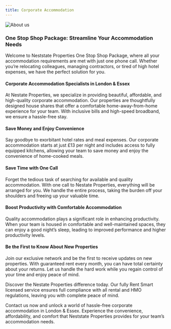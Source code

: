 ```yaml
---
title: Corporate Accommodation
---
```


![About us](/assets/img/corporate.png)

### One Stop Shop Package: Streamline Your Accommodation Needs

Welcome to Neststate Properties One Stop Shop Package, where all your accommodation requirements are met with just one phone call. Whether you’re relocating colleagues, managing contractors, or tired of high hotel expenses, we have the perfect solution for you.

#### Corporate Accommodation Specialists in London & Essex

At Nestate Properties, we specialize in providing beautiful, affordable, and high-quality corporate accommodation. Our properties are thoughtfully designed house shares that offer a comfortable home-away-from-home experience for your team. With inclusive bills and high-speed broadband, we ensure a hassle-free stay.

#### Save Money and Enjoy Convenience

Say goodbye to exorbitant hotel rates and meal expenses. Our corporate accommodation starts at just £13 per night and includes access to fully equipped kitchens, allowing your team to save money and enjoy the convenience of home-cooked meals.

#### Save Time with One Call

Forget the tedious task of searching for available and quality accommodation. With one call to Nestate Properties, everything will be arranged for you. We handle the entire process, taking the burden off your shoulders and freeing up your valuable time.

#### Boost Productivity with Comfortable Accommodation

Quality accommodation plays a significant role in enhancing productivity. When your team is housed in comfortable and well-maintained spaces, they can enjoy a good night’s sleep, leading to improved performance and higher productivity levels.

#### Be the First to Know About New Properties

Join our exclusive network and be the first to receive updates on new properties. With guaranteed rent every month, you can have total certainty about your returns. Let us handle the hard work while you regain control of your time and enjoy peace of mind.

Discover the Nestate Properties difference today. Our fully Rent Smart licensed service ensures full compliance with all rental and HMO regulations, leaving you with complete peace of mind.

Contact us now and unlock a world of hassle-free corporate accommodation in London & Essex. Experience the convenience, affordability, and comfort that Neststate Properties provides for your team’s accommodation needs.